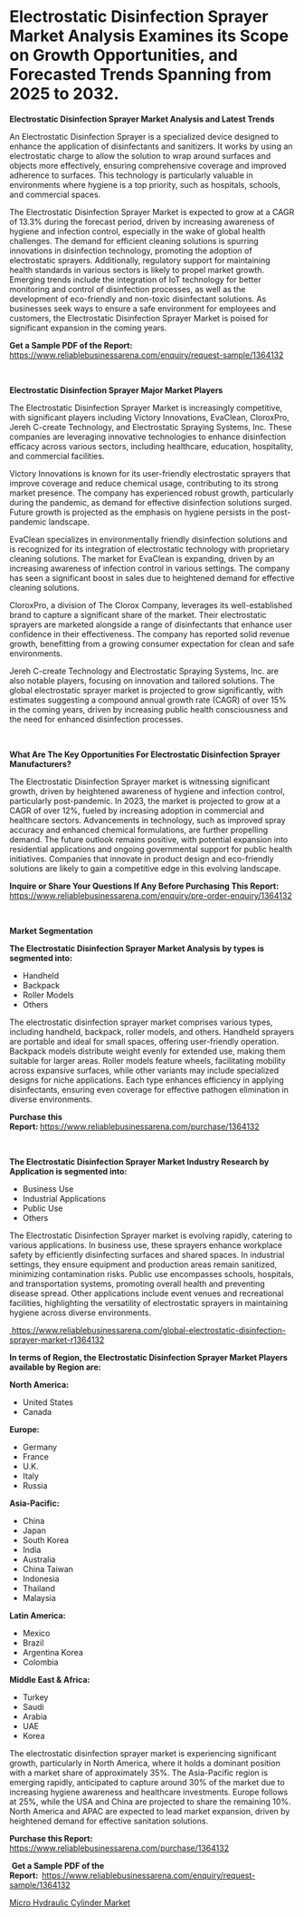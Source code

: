 <p><h1>Electrostatic Disinfection Sprayer Market Analysis Examines its Scope on Growth Opportunities, and Forecasted Trends Spanning from 2025 to 2032.</h1></p><p><strong>Electrostatic Disinfection Sprayer Market Analysis and Latest Trends</strong></p>
<p><p>An Electrostatic Disinfection Sprayer is a specialized device designed to enhance the application of disinfectants and sanitizers. It works by using an electrostatic charge to allow the solution to wrap around surfaces and objects more effectively, ensuring comprehensive coverage and improved adherence to surfaces. This technology is particularly valuable in environments where hygiene is a top priority, such as hospitals, schools, and commercial spaces.</p><p>The Electrostatic Disinfection Sprayer Market is expected to grow at a CAGR of 13.3% during the forecast period, driven by increasing awareness of hygiene and infection control, especially in the wake of global health challenges. The demand for efficient cleaning solutions is spurring innovations in disinfection technology, promoting the adoption of electrostatic sprayers. Additionally, regulatory support for maintaining health standards in various sectors is likely to propel market growth. Emerging trends include the integration of IoT technology for better monitoring and control of disinfection processes, as well as the development of eco-friendly and non-toxic disinfectant solutions. As businesses seek ways to ensure a safe environment for employees and customers, the Electrostatic Disinfection Sprayer Market is poised for significant expansion in the coming years.</p></p>
<p><strong>Get a Sample PDF of the Report:&nbsp;</strong> <a href="https://www.reliablebusinessarena.com/enquiry/request-sample/1364132?utm_campaign=1420&utm_medium=2&utm_source=Github&utm_content=ia&utm_term=19022025&utm_id=electrostatic-disinfection-sprayer">https://www.reliablebusinessarena.com/enquiry/request-sample/1364132</a></p>
<p>&nbsp;</p>
<p><strong>Electrostatic Disinfection Sprayer Major Market Players</strong></p>
<p><p>The Electrostatic Disinfection Sprayer Market is increasingly competitive, with significant players including Victory Innovations, EvaClean, CloroxPro, Jereh C-create Technology, and Electrostatic Spraying Systems, Inc. These companies are leveraging innovative technologies to enhance disinfection efficacy across various sectors, including healthcare, education, hospitality, and commercial facilities.</p><p>Victory Innovations is known for its user-friendly electrostatic sprayers that improve coverage and reduce chemical usage, contributing to its strong market presence. The company has experienced robust growth, particularly during the pandemic, as demand for effective disinfection solutions surged. Future growth is projected as the emphasis on hygiene persists in the post-pandemic landscape.</p><p>EvaClean specializes in environmentally friendly disinfection solutions and is recognized for its integration of electrostatic technology with proprietary cleaning solutions. The market for EvaClean is expanding, driven by an increasing awareness of infection control in various settings. The company has seen a significant boost in sales due to heightened demand for effective cleaning solutions.</p><p>CloroxPro, a division of The Clorox Company, leverages its well-established brand to capture a significant share of the market. Their electrostatic sprayers are marketed alongside a range of disinfectants that enhance user confidence in their effectiveness. The company has reported solid revenue growth, benefitting from a growing consumer expectation for clean and safe environments.</p><p>Jereh C-create Technology and Electrostatic Spraying Systems, Inc. are also notable players, focusing on innovation and tailored solutions. The global electrostatic sprayer market is projected to grow significantly, with estimates suggesting a compound annual growth rate (CAGR) of over 15% in the coming years, driven by increasing public health consciousness and the need for enhanced disinfection processes.</p></p>
<p>&nbsp;</p>
<p><strong>What Are The Key Opportunities For Electrostatic Disinfection Sprayer Manufacturers?</strong></p>
<p><p>The Electrostatic Disinfection Sprayer market is witnessing significant growth, driven by heightened awareness of hygiene and infection control, particularly post-pandemic. In 2023, the market is projected to grow at a CAGR of over 12%, fueled by increasing adoption in commercial and healthcare sectors. Advancements in technology, such as improved spray accuracy and enhanced chemical formulations, are further propelling demand. The future outlook remains positive, with potential expansion into residential applications and ongoing governmental support for public health initiatives. Companies that innovate in product design and eco-friendly solutions are likely to gain a competitive edge in this evolving landscape.</p></p>
<p><strong>Inquire or Share Your Questions If Any Before Purchasing This Report:</strong> <a href="https://www.reliablebusinessarena.com/enquiry/pre-order-enquiry/1364132?utm_campaign=1420&utm_medium=2&utm_source=Github&utm_content=ia&utm_term=19022025&utm_id=electrostatic-disinfection-sprayer">https://www.reliablebusinessarena.com/enquiry/pre-order-enquiry/1364132</a></p>
<p>&nbsp;</p>
<p><strong>Market Segmentation</strong></p>
<p><strong>The Electrostatic Disinfection Sprayer Market Analysis by types is segmented into:</strong></p>
<p><ul><li>Handheld</li><li>Backpack</li><li>Roller Models</li><li>Others</li></ul></p>
<p><p>The electrostatic disinfection sprayer market comprises various types, including handheld, backpack, roller models, and others. Handheld sprayers are portable and ideal for small spaces, offering user-friendly operation. Backpack models distribute weight evenly for extended use, making them suitable for larger areas. Roller models feature wheels, facilitating mobility across expansive surfaces, while other variants may include specialized designs for niche applications. Each type enhances efficiency in applying disinfectants, ensuring even coverage for effective pathogen elimination in diverse environments.</p></p>
<p><strong>Purchase this Report:&nbsp;</strong><a href="https://www.reliablebusinessarena.com/purchase/1364132?utm_campaign=1420&utm_medium=2&utm_source=Github&utm_content=ia&utm_term=19022025&utm_id=electrostatic-disinfection-sprayer">https://www.reliablebusinessarena.com/purchase/1364132</a></p>
<p>&nbsp;</p>
<p><strong>The Electrostatic Disinfection Sprayer Market Industry Research by Application is segmented into:</strong></p>
<p><ul><li>Business Use</li><li>Industrial Applications</li><li>Public Use</li><li>Others</li></ul></p>
<p><p>The Electrostatic Disinfection Sprayer market is evolving rapidly, catering to various applications. In business use, these sprayers enhance workplace safety by efficiently disinfecting surfaces and shared spaces. In industrial settings, they ensure equipment and production areas remain sanitized, minimizing contamination risks. Public use encompasses schools, hospitals, and transportation systems, promoting overall health and preventing disease spread. Other applications include event venues and recreational facilities, highlighting the versatility of electrostatic sprayers in maintaining hygiene across diverse environments.</p></p>
<p><a href="https://www.reliablebusinessarena.com/global-electrostatic-disinfection-sprayer-market-r1364132?utm_campaign=1420&utm_medium=2&utm_source=Github&utm_content=ia&utm_term=19022025&utm_id=electrostatic-disinfection-sprayer">&nbsp;https://www.reliablebusinessarena.com/global-electrostatic-disinfection-sprayer-market-r1364132</a></p>
<p><strong>In terms of Region, the Electrostatic Disinfection Sprayer Market Players available by Region are:</strong></p>
<p>
    <p> <strong> North America: </strong>
        <ul>
            <li>United States</li>
            <li>Canada</li>
        </ul>
        </p> 
    <p> <strong> Europe: </strong>
        <ul>
            <li>Germany</li>
            <li>France</li>
            <li>U.K.</li>
            <li>Italy</li>
            <li>Russia</li>
        </ul>
        </p> 
    <p> <strong> Asia-Pacific: </strong>
        <ul>
            <li>China</li>
            <li>Japan</li>
            <li>South Korea</li>
            <li>India</li>
            <li>Australia</li>
            <li>China Taiwan</li>
            <li>Indonesia</li>
            <li>Thailand</li>
            <li>Malaysia</li>
        </ul>
        </p> 
    <p> <strong> Latin America: </strong>
        <ul>
            <li>Mexico</li>
            <li>Brazil</li>
            <li>Argentina Korea</li>
            <li>Colombia</li>
        </ul>
        </p> 
    <p> <strong> Middle East & Africa: </strong>
        <ul>
            <li>Turkey</li>
            <li>Saudi</li>
            <li>Arabia</li>
            <li>UAE</li>
            <li>Korea</li>
        </ul>
    </p>
    </p>
<p><p>The electrostatic disinfection sprayer market is experiencing significant growth, particularly in North America, where it holds a dominant position with a market share of approximately 35%. The Asia-Pacific region is emerging rapidly, anticipated to capture around 30% of the market due to increasing hygiene awareness and healthcare investments. Europe follows at 25%, while the USA and China are projected to share the remaining 10%. North America and APAC are expected to lead market expansion, driven by heightened demand for effective sanitation solutions.</p></p>
<p><strong>Purchase this Report: </strong><a href="https://www.reliablebusinessarena.com/purchase/1364132?utm_campaign=1420&utm_medium=2&utm_source=Github&utm_content=ia&utm_term=19022025&utm_id=electrostatic-disinfection-sprayer">https://www.reliablebusinessarena.com/purchase/1364132</a></p>
<p>&nbsp;<strong>Get a Sample PDF of the Report:&nbsp;&nbsp;</strong><a href="https://www.reliablebusinessarena.com/enquiry/request-sample/1364132?utm_campaign=1420&utm_medium=2&utm_source=Github&utm_content=ia&utm_term=19022025&utm_id=electrostatic-disinfection-sprayer">https://www.reliablebusinessarena.com/enquiry/request-sample/1364132</a></p>
<p><strong></strong></p>
<p><p><a href="https://github.com/willjis/Market-Research-Report-List-1/blob/main/micro-hydraulic-cylinder-market.md?utm_campaign=1420&utm_medium=2&utm_source=Github&utm_content=ia&utm_term=19022025&utm_id=electrostatic-disinfection-sprayer">Micro Hydraulic Cylinder Market</a></p></p>